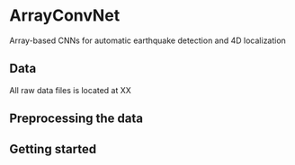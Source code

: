# ArrayConvNet
Array-based CNNs for automatic earthquake detection and 4D localization

## Data
All raw data files is located at XX

## Preprocessing the data

## Getting started
